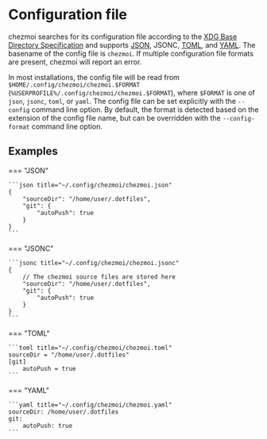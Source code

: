 # Configuration file

chezmoi searches for its configuration file according to the [XDG Base Directory
Specification](https://standards.freedesktop.org/basedir-spec/basedir-spec-latest.html)
and supports [JSON](https://www.json.org/json-en.html), JSONC,
[TOML](https://github.com/toml-lang/toml), and [YAML](https://yaml.org/). The
basename of the config file is `chezmoi`. If multiple configuration file formats
are present, chezmoi will report an error.

In most installations, the config file will be read from
`$HOME/.config/chezmoi/chezmoi.$FORMAT`
(`%USERPROFILE%/.config/chezmoi/chezmoi.$FORMAT`), where `$FORMAT` is one of
`json`, `jsonc`, `toml`, or `yaml`. The config file can be set explicitly with
the `--config` command line option. By default, the format is detected based on
the extension of the config file name, but can be overridden with the
`--config-format` command line option.

## Examples

=== "JSON"

    ```json title="~/.config/chezmoi/chezmoi.json"
    {
        "sourceDir": "/home/user/.dotfiles",
        "git": {
            "autoPush": true
        }
    }
    ```

=== "JSONC"

    ```jsonc title="~/.config/chezmoi/chezmoi.jsonc"
    {
        // The chezmoi source files are stored here
        "sourceDir": "/home/user/.dotfiles",
        "git": {
            "autoPush": true
        }
    }
    ```

=== "TOML"

    ```toml title="~/.config/chezmoi/chezmoi.toml"
    sourceDir = "/home/user/.dotfiles"
    [git]
        autoPush = true
    ```

=== "YAML"

    ```yaml title="~/.config/chezmoi/chezmoi.yaml"
    sourceDir: /home/user/.dotfiles
    git:
        autoPush: true
    ```
